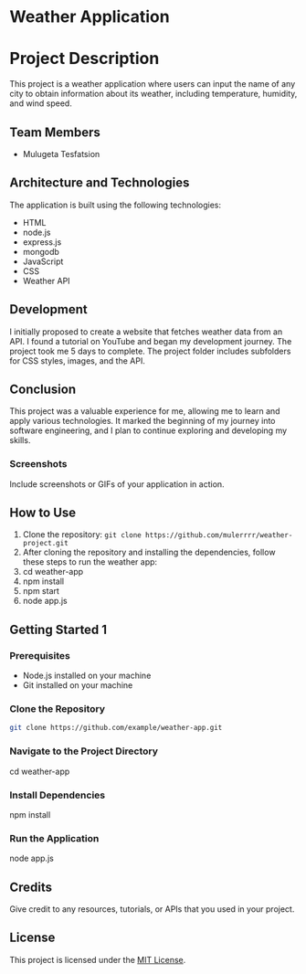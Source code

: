 # Weather Application

# Project Description

This project is a weather application where users can input the name of any city to obtain information about its weather, including temperature, humidity, and wind speed.

## Team Members

- Mulugeta Tesfatsion

## Architecture and Technologies

The application is built using the following technologies:

- HTML
- node.js
- express.js
- mongodb
- JavaScript
- CSS
- Weather API

## Development

I initially proposed to create a website that fetches weather data from an API. I found a tutorial on YouTube and began my development journey. The project took me 5 days to complete. The project folder includes subfolders for CSS styles, images, and the API.

## Conclusion

This project was a valuable experience for me, allowing me to learn and apply various technologies. It marked the beginning of my journey into software engineering, and I plan to continue exploring and developing my skills.

### Screenshots

Include screenshots or GIFs of your application in action.

## How to Use

1. Clone the repository: `git clone https://github.com/mulerrrr/weather-project.git`
2. After cloning the repository and installing the dependencies, follow these steps to run the weather app:
3. cd weather-app
4. npm install
5. npm start
6. node app.js



## Getting Started 1

### Prerequisites
- Node.js installed on your machine
- Git installed on your machine

### Clone the Repository
```bash
git clone https://github.com/example/weather-app.git
```
### Navigate to the Project Directory
cd weather-app

### Install Dependencies
npm install

### Run the Application
node app.js


## Credits

Give credit to any resources, tutorials, or APIs that you used in your project.

## License

This project is licensed under the [MIT License](LICENSE).

